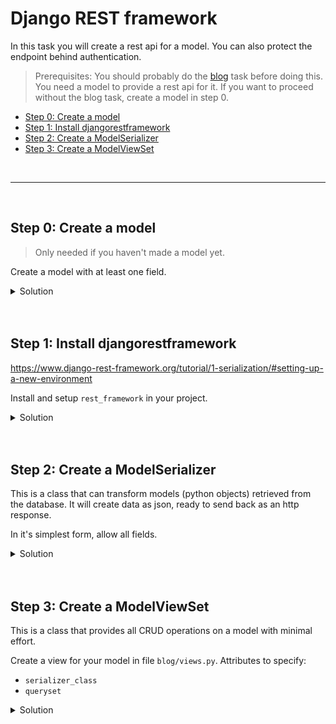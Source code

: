 # Django REST framework

In this task you will create a rest api for a model.
You can also protect the endpoint behind authentication.

> Prerequisites:
> You should probably do the [blog](blog.md) task before doing this.
> You need a model to provide a rest api for it.
> If you want to proceed without the blog task, create a model in step 0.

- [Step 0: Create a model](#step-0-create-a-model)
- [Step 1: Install djangorestframework](#step-1-install-djangorestframework)
- [Step 2: Create a ModelSerializer](#step-2-create-a-modelserializer)
- [Step 3: Create a ModelViewSet](#step-3-create-a-modelviewset)

<br>
<hr>
<br>

## Step 0: Create a model

> Only needed if you haven't made a model yet.

Create a model with at least one field.

<details>
<summary>Solution</summary>

See [official documentation](https://docs.djangoproject.com/en/4.1/topics/db/models/)

```py
# blog/models.py

from django.db import models

class Blog(models.Model):
    title = models.CharField(max_length=100)
    author = models.CharField(max_length=100)
    hidden = models.BooleanField()
```

</details>

<br>
<br>

## Step 1: Install djangorestframework

https://www.django-rest-framework.org/tutorial/1-serialization/#setting-up-a-new-environment

Install and setup `rest_framework` in your project.

<details>
<summary>Solution</summary>

To install (from root of project on host machine):

```
docker compose exec clean pipenv install djangorestframework
```

Register the new app in django.

```py
# root/settings.py

INSTALLED_APPS = [
    ...
    'rest_framework', # <-- Add this.
]
```

</details>

<br>
<br>

## Step 2: Create a ModelSerializer

This is a class that can transform models (python objects) retrieved from the database.
It will create data as json, ready to send back as an http response.

In it's simplest form, allow all fields.

<details>
<summary>Solution</summary>

See [ModelSerializer](https://www.django-rest-framework.org/tutorial/1-serialization/#using-modelserializers)

```py
# blog/serializers.py

from rest_framework import serializers

from blog.models import Blog

class BlogSerializer(serializers.ModelSerializer):

    class Meta:
        model = Blog
        fields = '__all__'
```

</details>

<br>
<br>

## Step 3: Create a ModelViewSet

This is a class that provides all CRUD operations on a model with minimal effort.

Create a view for your model in file `blog/views.py`.
Attributes to specify:

- `serializer_class`
- `queryset`

<details>
<summary>Solution</summary>

See [ModelSerializer](https://www.django-rest-framework.org/tutorial/1-serialization/#using-modelserializers)

```py
# blog/views.py

from rest_framework.viewsets import ModelViewSet

from blog.models import Blog
from blog.serializers import BlogSerializer

class BlogViewSet(ModelViewSet):
    serializer_class = BlogSerializer
    queryset = Blog.objects.all()
```

</details>
